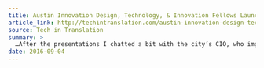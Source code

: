 ```yaml
---
title: Austin Innovation Design, Technology, & Innovation Fellows Launch Party
article_link: http://techintranslation.com/austin-innovation-design-technology-innovation-fellows-launch-party/
source: Tech in Translation
summary: >
  …After the presentations I chatted a bit with the city’s CIO, who impressed me with her thoughtful approach to evangelizing best practices. I thought I knew how to geek out about process, actually, but she is taking it to some next level shizzle…
date: 2016-09-04
---
```

